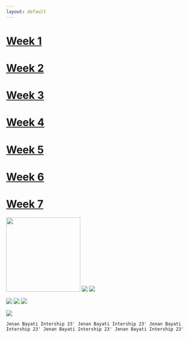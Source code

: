 ```yaml
---
layout: default
---
```


# [Week 1](./another-page.html)
# [Week 2](./another-page-2.html)
# [Week 3](./another-page-3.html)
# [Week 4](./another-page-4.html)
# [Week 5](./another-page-5.html)
# [Week 6](./another-page-6.html)
# [Week 7](./another-page-7.html)


<img src="/assets/Week-1.JPEG" text="week 1" width="200" lenght="470">    <img src="/assets/Week-2.JPEG">    <img src="/assets/Week-3.JPEG">

<img src="/assets/Week-4.JPEG">    <img src="/assets/Week-5.JPEG">    <img src="/assets/Week-6.JPEG">

<img src="/assets/Week-7.JPEG">


```
Jenan Bayati Intership 23' Jenan Bayati Intership 23' Jenan Bayati Intership 23' Jenan Bayati Intership 23' Jenan Bayati Intership 23'
```

